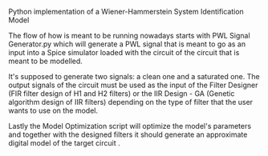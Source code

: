 Python implementation of a Wiener-Hammerstein System Identification Model


The flow of how is meant to be running nowadays starts with PWL Signal Generator.py which will generate a PWL signal that is meant to go as an input into a Spice simulator loaded with the circuit of the circuit that is meant to be modelled.

It's supposed to generate two signals: a clean one and a saturated one. The output signals of the circuit must be used as the input of the Filter Designer (FIR filter design of H1 and H2 filters) or the IIR Design - GA (Genetic algorithm design of IIR filters) depending on the type of filter that the user wants to use on the model.

Lastly the Model Optimization script will optimize the model's parameters and together with the designed filters it should generate an approximate digital model of the target circuit .
